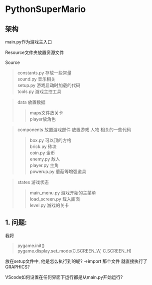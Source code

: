 # PythonSuperMario

## 架构
main.py作为游戏主入口 

Resource文件夹放置资源文件

Source

> constants.py 存放一些常量  
> sound.py 音乐相关  
> setup.py 游戏启动时加载的代码  
> tools.py 游戏主控工具  

> data 放置数据  
>> maps文件放关卡  
>> player放角色


>  components 放置游戏部件 放置游戏 人物 相关的一些代码
>> box.py 可以顶的方格  
>>  brick.py 砖块  
>> coin.py 金币  
>> enemy.py 敌人  
>> player.py 主角  
>> powerup.py 蘑菇等增强道具  


> states 游戏状态
> > main_menu.py 游戏开始的主菜单  
> > load_screen.py 载入画面  
> > level.py 游戏的关卡



## 1. 问题:
我将
> pygame.init()  
> pygame.display.set_mode(C.SCREEN_W, C.SCREEN_H)

放在setup文件中, 他是怎么执行到的呢?
->import 那个文件 就直接执行了
GRAPHICS?

VScode如何设置在任何界面下运行都是从main.py开始运行?